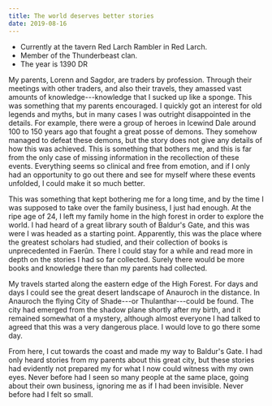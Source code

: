 ```yaml
---
title: The world deserves better stories
date: 2019-08-16
---
```


- Currently at the tavern Red Larch Rambler in Red Larch.
- Member of the Thunderbeast clan.
- The year is 1390 DR

My parents, Lorenn and Sagdor, are traders by profession.
Through their meetings with other traders, and also their travels, they amassed vast amounts of knowledge---knowledge that I sucked up like a sponge. This was something that my parents encouraged.
I quickly got an interest for old legends and myths, but in many cases I was outright disappointed in the details. 
For example, there were a group of heroes in Icewind Dale around 100 to 150 years ago that fought a great posse of demons.
They somehow managed to defeat these demons, but the story does not give any details of how this was achieved. This is something that bothers me, and this is far from the only case of missing information in the recollection of these events.
Everything seems so clinical and free from emotion, and if I only had an opportunity to go out there and see for myself where these events unfolded, I could make it so much better.

This was something that kept bothering me for a long time, and by the time I was supposed to take over the family business, I just had enough.
At the ripe age of 24, I left my family home in the high forest in order to explore the world.
I had heard of a great library south of Baldur's Gate, and this was were I was headed as a starting point.
Apparently, this was the place where the greatest scholars had studied, and their collection of books is unprecedented in Faerûn.
There I could stay for a while and read more in depth on the stories I had so far collected.
Surely there would be more books and knowledge there than my parents had collected.

My travels started along the eastern edge of the High Forest.
For days and days I could see the great desert landscape of Anauroch in the distance.
In Anauroch the flying City of Shade---or Thulanthar---could be found.
The city had emerged from the shadow plane shortly after my birth, and it remained somewhat of a mystery, although almost everyone I had talked to agreed that this was a very dangerous place.
I would love to go there some day.

From here, I cut towards the coast and made my way to Baldur's Gate.
I had only heard stories from my parents about this great city, but these stories had evidently not prepared my for what I now could witness with my own eyes.
Never before had I seen so many people at the same place, going about their own business, ignoring me as if I had been invisible.
Never before had I felt so small.
